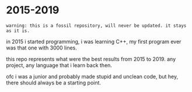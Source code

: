 # 2015-2019
`warning: this is a fossil repository, will never be updated. it stays as it is.`

in 2015 i started programming, i was learning C++, my first program ever was that one with 3000 lines.

this repo represents what were the best results from 2015 to 2019. any project, any language that i learn back then.

ofc i was a junior and probably made stupid and unclean code, but hey, there should always be a starting point.
